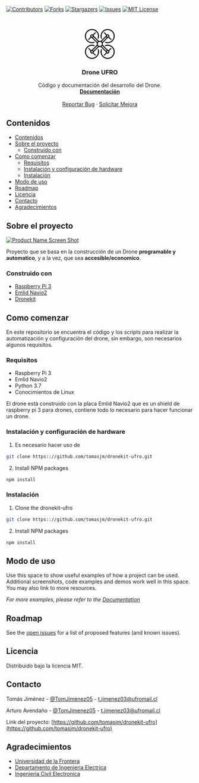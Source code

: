 <!--
*** Thanks for checking out this README Template. If you have a suggestion that would
*** make this better, please fork the repo and create a pull request or simply open
*** an issue with the tag "enhancement".
*** Thanks again! Now go create something AMAZING! :D
***
***
***
*** To avoid retyping too much info. Do a search and replace for the following:
*** tomasjm, dronekit-ufro, TomJimenez05, t.jimenez03@ufromail.cl
-->





<!-- PROJECT SHIELDS -->
<!--
*** I'm using markdown "reference style" links for readability.
*** Reference links are enclosed in brackets [ ] instead of parentheses ( ).
*** See the bottom of this document for the declaration of the reference variables
*** for contributors-url, forks-url, etc. This is an optional, concise syntax you may use.
*** https://www.markdownguide.org/basic-syntax/#reference-style-links
-->
[![Contributors][contributors-shield]][contributors-url]
[![Forks][forks-shield]][forks-url]
[![Stargazers][stars-shield]][stars-url]
[![Issues][issues-shield]][issues-url]
[![MIT License][license-shield]][license-url]



<!-- PROJECT LOGO -->
<br />
<p align="center">
  <a href="https://github.com/tomasjm/dronekit-ufro">
    <img src="logo.svg" alt="Logo" width="80" height="80">
  </a>

  <h3 align="center">Drone UFRO</h3>

  <p align="center">
    Código y documentación del desarrollo del Drone.
    <br />
    <a href="https://github.com/tomasjm/dronekit-ufro"><strong>Documentación</strong></a>
    <br />
    <br />
    <a href="https://github.com/tomasjm/dronekit-ufro/issues">Reportar Bug</a>
    ·
    <a href="https://github.com/tomasjm/dronekit-ufro/issues">Solicitar Mejora</a>
  </p>
</p>



<!-- TABLE OF CONTENTS -->
## Contenidos

- [Contenidos](#contenidos)
- [Sobre el proyecto](#sobre-el-proyecto)
  - [Construido con](#construido-con)
- [Como comenzar](#como-comenzar)
  - [Requisitos](#requisitos)
  - [Instalación y configuración de hardware](#instalaci%c3%b3n-y-configuraci%c3%b3n-de-hardware)
  - [Instalación](#instalaci%c3%b3n)
- [Modo de uso](#modo-de-uso)
- [Roadmap](#roadmap)
- [Licencia](#licencia)
- [Contacto](#contacto)
- [Agradecimientos](#agradecimientos)



<!-- ABOUT THE PROJECT -->
## Sobre el proyecto

[![Product Name Screen Shot][product-screenshot]](https://example.com)

Proyecto que se basa en la construcción de un Drone **programable y automatico**, y a la vez, que sea **accesible/economico**.

### Construido con

* [Raspberry Pi 3](https://www.raspberrypi.org/products/raspberry-pi-3-model-b/)
* [Emlid Navio2](https://emlid.com/navio/)
* [Dronekit](https://dronekit.io/)



<!-- GETTING STARTED -->
## Como comenzar

En este repositorio se encuentra el código y los scripts para realizar la automatización y configuración del drone, sin embargo, son necesarios algunos requisitos.

### Requisitos

* Raspberry Pi 3
* Emlid Navio2
* Python 3.7
* Conocimientos de Linux

El drone está construido con la placa Emlid Navio2 que es un shield de raspberry pi 3 para drones, contiene todo lo necesario para hacer funcionar un drone.

### Instalación y configuración de hardware
 
1. Es necesario hacer uso de 
```sh
git clone https:://github.com/tomasjm/dronekit-ufro.git
```
2. Install NPM packages
```sh
npm install
```

### Instalación
 
1. Clone the dronekit-ufro
```sh
git clone https:://github.com/tomasjm/dronekit-ufro.git
```
2. Install NPM packages
```sh
npm install
```



<!-- USAGE EXAMPLES -->
## Modo de uso

Use this space to show useful examples of how a project can be used. Additional screenshots, code examples and demos work well in this space. You may also link to more resources.

_For more examples, please refer to the [Documentation](https://example.com)_



<!-- ROADMAP -->
## Roadmap

See the [open issues](https://github.com/tomasjm/dronekit-ufro/issues) for a list of proposed features (and known issues).



<!-- LICENSE -->
## Licencia

Distribuido bajo la licencia MIT.



<!-- CONTACT -->
## Contacto

Tomás Jiménez - [@TomJimenez05](https://twitter.com/TomJimenez05) - t.jimenez03@ufromail.cl

Arturo Avendaño - [@TomJimenez05](https://twitter.com/TomJimenez05) - t.jimenez03@ufromail.cl

Link del proyecto: [https://github.com/tomasjm/dronekit-ufro](https://github.com/tomasjm/dronekit-ufro)



<!-- ACKNOWLEDGEMENTS -->
## Agradecimientos

* [Universidad de la Frontera](https://www.ufro.cl/)
* [Departamento de Ingenieria Electrica](http://www.inele.ufro.cl/)
* [Ingenieria Civil Electronica](http://icelectronica.ufro.cl/)





<!-- MARKDOWN LINKS & IMAGES -->
<!-- https://www.markdownguide.org/basic-syntax/#reference-style-links -->
[contributors-shield]: https://img.shields.io/github/contributors/tomasjm/dronekit-ufro.svg?style=flat-square
[contributors-url]: https://github.com/tomasjm/dronekit-ufro/graphs/contributors
[forks-shield]: https://img.shields.io/github/forks/tomasjm/dronekit-ufro.svg?style=flat-square
[forks-url]: https://github.com/tomasjm/dronekit-ufro/network/members
[stars-shield]: https://img.shields.io/github/stars/tomasjm/dronekit-ufro.svg?style=flat-square
[stars-url]: https://github.com/tomasjm/dronekit-ufro/stargazers
[issues-shield]: https://img.shields.io/github/issues/tomasjm/dronekit-ufro.svg?style=flat-square
[issues-url]: https://github.com/tomasjm/dronekit-ufro/issues
[license-shield]: https://img.shields.io/github/license/tomasjm/dronekit-ufro.svg?style=flat-square
[license-url]: https://github.com/tomasjm/dronekit-ufro/blob/master/LICENSE.txt
[linkedin-shield]: https://img.shields.io/badge/-LinkedIn-black.svg?style=flat-square&logo=linkedin&colorB=555
[linkedin-url]: https://linkedin.com/in/tomasjm
[product-screenshot]: images/screenshot.png
